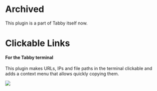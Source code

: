 # Archived

This plugin is a part of Tabby itself now.

# Clickable Links

#### For the Tabby terminal

This plugin makes URLs, IPs and file paths in the terminal clickable and adds a context menu that allows quickly copying them.

![](https://i.imgur.com/2vcyWX1.png)
